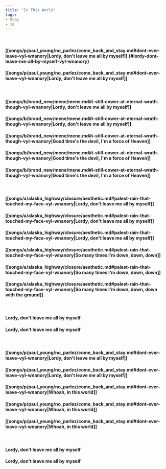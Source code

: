 ```yaml
---
title: "In This World"
tags:
- Moby
- 18
---
```

&nbsp;
#### [[songs/p/paul_young/no_parlez/come_back_and_stay.md#dont-ever-leave-vyl-wnanory|Lordy, don't leave me all by myself]] {#lordy-dont-leave-me-all-by-myself-vyl-wnanory}
#### [[songs/p/paul_young/no_parlez/come_back_and_stay.md#dont-ever-leave-vyl-wnanory|Lordy, don't leave me all by myself]]
&nbsp;
#### [[songs/b/brand_new/mene/mene.md#i-still-cower-at-eternal-wrath-though-vyl-wnanory|Lordy, don't leave me all by myself]]
#### [[songs/b/brand_new/mene/mene.md#i-still-cower-at-eternal-wrath-though-vyl-wnanory|Lordy, don't leave me all by myself]]
#### [[songs/b/brand_new/mene/mene.md#i-still-cower-at-eternal-wrath-though-vyl-wnanory|Good time's the devil, I'm a force of Heaven]]
#### [[songs/b/brand_new/mene/mene.md#i-still-cower-at-eternal-wrath-though-vyl-wnanory|Good time's the devil, I'm a force of Heaven]]
#### [[songs/b/brand_new/mene/mene.md#i-still-cower-at-eternal-wrath-though-vyl-wnanory|Good time's the devil, I'm a force of Heaven]]
&nbsp;
#### [[songs/a/alaska_highway/closure/aesthetic.md#palest-rain-that-touched-my-face-vyl-wnanory|Lordy, don't leave me all by myself]]
#### [[songs/a/alaska_highway/closure/aesthetic.md#palest-rain-that-touched-my-face-vyl-wnanory|Lordy, don't leave me all by myself]]
#### [[songs/a/alaska_highway/closure/aesthetic.md#palest-rain-that-touched-my-face-vyl-wnanory|Lordy, don't leave me all by myself]]
#### [[songs/a/alaska_highway/closure/aesthetic.md#palest-rain-that-touched-my-face-vyl-wnanory|So many times I'm down, down, down]]
#### [[songs/a/alaska_highway/closure/aesthetic.md#palest-rain-that-touched-my-face-vyl-wnanory|So many times I'm down, down, down]]
#### [[songs/a/alaska_highway/closure/aesthetic.md#palest-rain-that-touched-my-face-vyl-wnanory|So many times I'm down, down, down with the ground]]
&nbsp;
#### Lordy, don't leave me all by myself
#### Lordy, don't leave me all by myself
&nbsp;
#### [[songs/p/paul_young/no_parlez/come_back_and_stay.md#dont-ever-leave-vyl-wnanory|Lordy, don't leave me all by myself]]
#### [[songs/p/paul_young/no_parlez/come_back_and_stay.md#dont-ever-leave-vyl-wnanory|Lordy, don't leave me all by myself]]
#### [[songs/p/paul_young/no_parlez/come_back_and_stay.md#dont-ever-leave-vyl-wnanory|Whoah, in this world]]
#### [[songs/p/paul_young/no_parlez/come_back_and_stay.md#dont-ever-leave-vyl-wnanory|Whoah, in this world]]
#### [[songs/p/paul_young/no_parlez/come_back_and_stay.md#dont-ever-leave-vyl-wnanory|Whoah, in this world]]
&nbsp;
#### Lordy, don't leave me all by myself
#### Lordy, don't leave me all by myself
